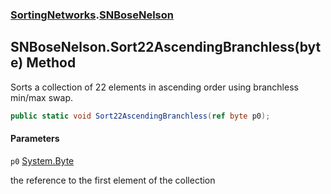 ### [SortingNetworks](SortingNetworks.md 'SortingNetworks').[SNBoseNelson](SortingNetworks.SNBoseNelson.md 'SortingNetworks.SNBoseNelson')

## SNBoseNelson.Sort22AscendingBranchless(byte) Method

Sorts a collection of 22 elements in ascending order using branchless min/max swap.

```csharp
public static void Sort22AscendingBranchless(ref byte p0);
```
#### Parameters

<a name='SortingNetworks.SNBoseNelson.Sort22AscendingBranchless(byte).p0'></a>

`p0` [System.Byte](https://docs.microsoft.com/en-us/dotnet/api/System.Byte 'System.Byte')

the reference to the first element of the collection